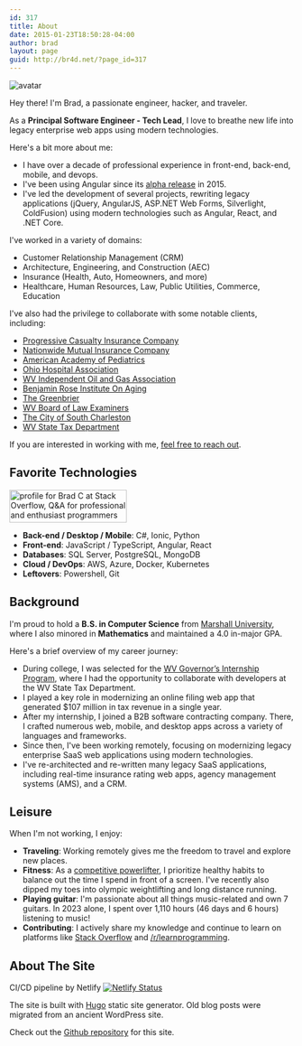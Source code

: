 ```yaml
---
id: 317
title: About
date: 2015-01-23T18:50:28-04:00
author: brad
layout: page
guid: http://br4d.net/?page_id=317
---
```


<div class="avatar centered"><img src="/images/profile.png" alt="avatar" class="avatar centered"></div>

Hey there! I'm Brad, a passionate engineer, hacker, and traveler.

As a **Principal Software Engineer - Tech Lead**, I love to breathe new life into legacy enterprise web apps using modern technologies.

Here's a bit more about me:

- I have over a decade of professional experience in front-end, back-end, mobile, and devops.
- I've been using Angular since its [alpha release](https://www.wired.com/2015/12/googles-angular-2-release-helps-push-javascript-beyond-the-browser/) in 2015.
- I've led the development of several projects, rewriting legacy applications (jQuery, AngularJS, ASP.NET Web Forms, Silverlight, ColdFusion) using modern technologies such as Angular, React, and .NET Core.

I've worked in a variety of domains:

- Customer Relationship Management (CRM)
- Architecture, Engineering, and Construction (AEC)
- Insurance (Health, Auto, Homeowners, and more)
- Healthcare, Human Resources, Law, Public Utilities, Commerce, Education

I've also had the privilege to collaborate with some notable clients, including:

- [Progressive Casualty Insurance Company](https://www.progressive.com/)
- [Nationwide Mutual Insurance Company](https://www.nationwide.com/)
- [American Academy of Pediatrics](https://ohioaap.org/)
- [Ohio Hospital Association](https://www.ohiohospitals.org)
- [WV Independent Oil and Gas Association](https://iogawv.com/)
- [Benjamin Rose Institute On Aging](https://www.benrose.org)
- [The Greenbrier](https://www.greenbrier.com/)
- [WV Board of Law Examiners](https://www.wvble.com)
- [The City of South Charleston](https://cityofsouthcharleston.com/)
- [WV State Tax Department](https://tax.wv.gov/)

If you are interested in working with me, [feel free to reach out](/consulting/).

## Favorite Technologies

<a href="https://stackoverflow.com/users/636942/brad-c"><img class="float-right img-thumbnail" src="https://stackoverflow.com/users/flair/636942.png" width="208" height="58" alt="profile for Brad C at Stack Overflow, Q&amp;A for professional and enthusiast programmers" title="profile for Brad C at Stack Overflow, Q&amp;A for professional and enthusiast programmers"></a>

- **Back-end / Desktop / Mobile**: C#, Ionic, Python
- **Front-end**: JavaScript / TypeScript, Angular, React
- **Databases**: SQL Server, PostgreSQL, MongoDB
- **Cloud / DevOps**: AWS, Azure, Docker, Kubernetes
- **Leftovers**: Powershell, Git

## Background

I'm proud to hold a **B.S. in Computer Science** from [Marshall University](http://marshall.edu), where I also minored in **Mathematics** and maintained a 4.0 in-major GPA.

Here's a brief overview of my career journey:

- During college, I was selected for the [WV Governor’s Internship Program](https://intern.wv.gov/), where I had the opportunity to collaborate with developers at the WV State Tax Department.
- I played a key role in modernizing an online filing web app that generated $107 million in tax revenue in a single year.
- After my internship, I joined a B2B software contracting company. There, I crafted numerous web, mobile, and desktop apps across a variety of languages and frameworks.
- Since then, I've been working remotely, focusing on modernizing legacy enterprise SaaS web applications using modern technologies.
- I've re-architected and re-written many legacy SaaS applications, including real-time insurance rating web apps, agency management systems (AMS), and a CRM.

## Leisure

When I'm not working, I enjoy:

- **Traveling**: Working remotely gives me the freedom to travel and explore new places.
- **Fitness**: As a [competitive powerlifter](https://symmetricstrength.com/lifter/avian), I prioritize healthy habits to balance out the time I spend in front of a screen. I've recently also dipped my toes into olympic weightlifting and long distance running.
- **Playing guitar**: I'm passionate about all things music-related and own 7 guitars. In 2023 alone, I spent over 1,110 hours (46 days and 6 hours) listening to music!
- **Contributing**: I actively share my knowledge and continue to learn on platforms like [Stack Overflow](https://stackoverflow.com/users/636942/brad-c) and [/r/learnprogramming](http://reddit.com/r/learnprogramming).

## About The Site

CI/CD pipeline by Netlify [![Netlify Status](https://api.netlify.com/api/v1/badges/bde75bf8-d2a2-4f5a-8bfe-4e3513b5cea8/deploy-status)](https://app.netlify.com/sites/bradleycarey/deploys)

The site is built with [Hugo](https://gohugo.io/) static site generator. Old blog posts were migrated from an ancient WordPress site.

Check out the [Github repository](https://github.com/avianbc/blog) for this site. 
